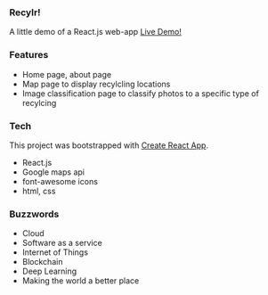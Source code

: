 ### Recylr!

A little demo of a React.js web-app [Live Demo!](https://benwinding.github.io/RecyclingApp-React)

### Features
- Home page, about page
- Map page to display recylcling locations
- Image classification page to classify photos to a specific type of recylcing

### Tech
This project was bootstrapped with [Create React App](https://github.com/facebookincubator/create-react-app).

- React.js
- Google maps api
- font-awesome icons
- html, css

### Buzzwords
- Cloud
- Software as a service
- Internet of Things
- Blockchain
- Deep Learning
- Making the world a better place
